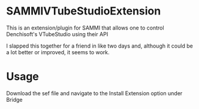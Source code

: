 # SAMMIVTubeStudioExtension
  This is an extension/plugin for SAMMI that allows one to control Denchisoft's VTubeStudio using their API
  
  I slapped this together for a friend in like two days and, although it could be a lot better or improved, it seems to work.

# Usage
  Download the sef file and navigate to the Install Extension option under Bridge
  